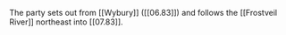 
The party sets out from [[Wybury]] ([[06.83]]) and follows the [[Frostveil River]] northeast into [[07.83]].